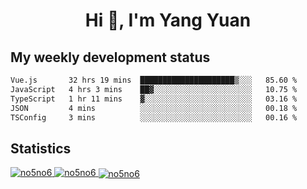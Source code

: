 <h1 align="center">Hi 👋, I'm Yang Yuan</h1>


## My weekly development status
<!--START_SECTION:waka-->

```txt
Vue.js       32 hrs 19 mins  █████████████████████▒░░░   85.60 %
JavaScript   4 hrs 3 mins    ██▓░░░░░░░░░░░░░░░░░░░░░░   10.75 %
TypeScript   1 hr 11 mins    ▓░░░░░░░░░░░░░░░░░░░░░░░░   03.16 %
JSON         4 mins          ░░░░░░░░░░░░░░░░░░░░░░░░░   00.18 %
TSConfig     3 mins          ░░░░░░░░░░░░░░░░░░░░░░░░░   00.16 %
```

<!--END_SECTION:waka-->

## Statistics
<a href="https://github.com/anuraghazra/github-readme-stats">
  <img src="https://github-readme-stats.vercel.app/api/top-langs/?username=no5no6&theme=dracula" alt="no5no6">
</a>
<a href="https://github.com/anuraghazra/github-readme-stats">
  <img src="https://github-readme-stats.vercel.app/api?username=no5no6&show_icons=true&theme=dracula&line_height=40" alt="no5no6">
</a>
<a href="https://github.com/anuraghazra/github-readme-stats">
  <img align="center" src="https://github-readme-streak-stats.herokuapp.com/?user=no5no6&theme=dracula" alt="no5no6" />
</a>